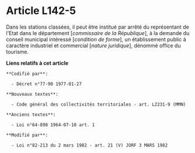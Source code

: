 # Article L142-5

Dans les stations classées, il peut être institué par arrêté du représentant de l'Etat dans le département [*commissaire de
la République*], à la demande du conseil municipal intéressé [*condition de forme*], un établissement public à caractère
industriel et commercial [*nature juridique*], dénommé office du tourisme.

**Liens relatifs à cet article**

	**Codifié par**:

	  - Décret n°77-90 1977-01-27

	**Nouveaux textes**:

	  - Code général des collectivités territoriales - art. L2231-9 (MMN)

	**Anciens textes**:

	  - Loi n°64-898 1964-07-10 art. 1

	**Modifié par**:

	  - Loi n°82-213 du 2 mars 1982 - art. 21 (V) JORF 3 MARS 1982
